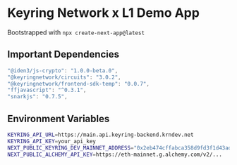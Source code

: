 # Keyring Network x L1 Demo App

Bootstrapped with `npx create-next-app@latest`

## Important Dependencies

```js
"@iden3/js-crypto": "1.0.0-beta.0",
"@keyringnetwork/circuits": "3.0.2",
"@keyringnetwork/frontend-sdk-temp": "0.0.7",
"ffjavascript": "^0.3.1",
"snarkjs": "0.7.5",
```

## Environment Variables

```bash
KEYRING_API_URL=https://main.api.keyring-backend.krndev.net
KEYRING_API_KEY=your_api_key
NEXT_PUBLIC_KEYRING_DEV_MAINNET_ADDRESS="0x2eb474cffabca358d9fd3f1d43ad2b2dfb809b0e"
NEXT_PUBLIC_ALCHEMY_API_KEY=https://eth-mainnet.g.alchemy.com/v2/...
````
